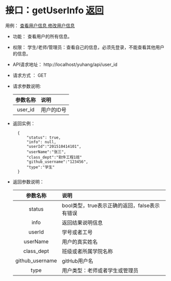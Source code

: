 # 接口：getUserInfo  [返回](../README.md)
用例： [查看用户信息](../用例/查看用户信息.md),[修改用户信息](../用例/修改用户信息.md)

- 功能：
    查看用户的所有信息。

- 权限：
    学生/老师/管理员：查看自己的信息，必须先登录，不能查看其他用户的信息。

- API请求地址：
    http://localhost/yuhang/api/user_id

- 请求方式 ：
    GET

- 请求参数说明:

  |参数名称|说明|
  |:---------:|:--------------------------------------------------------|
  |user_id|用户的ID号|

- 返回实例：

        {
            "status": true,
            "info": null,
            "userId":"201510414101",
            "userName":"张三",
            "class_dept":"软件工程1班"
            "github_username":"123456",
            "type":"学生"
        }

- 返回参数说明：

  |参数名称|说明|
  |:---------:|:--------------------------------------------------------|
  |status|bool类型，true表示正确的返回，false表示有错误|
  |info|返回结果说明信息|
  |userId|学号或者工号|
  |userName|用户的真实姓名|
  |class_dept|班级或者所属学院名称|
  |github_username|gitHub用户名|
  |type|用户类型：老师或者学生或管理员|